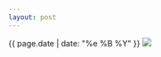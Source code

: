 ```yaml
---
layout: post
---
```


<p>
  <time>{{ page.date | date: "%e %B %Y" }}</time>
  <img src="https://s3.amazonaws.com/life.aaronjgreenberg.com/411.jpg">
  
</p>
